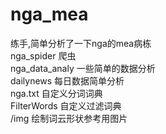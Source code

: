 # nga_mea
练手,简单分析了一下nga的mea病栋  
nga_spider 爬虫  
nga_data_analy 一些简单的数据分析  
dailynews 每日数据简单分析  
nga.txt 自定义分词词典  
FilterWords 自定义过滤词典  
/img 绘制词云形状参考用图片  
